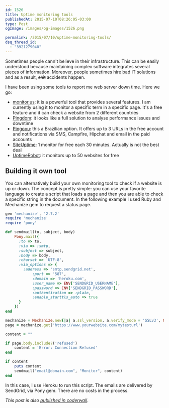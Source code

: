 ```yaml
---
id: 1526
title: Uptime monitoring tools
publishedAt: 2015-07-10T08:26:05-03:00
type: Post
ogImage: /images/og-images/1526.png

permalink: /2015/07/10/uptime-monitoring-tools/
dsq_thread_id:
  - "3921279040"
---
```

Sometimes people cann't believe in their infrastructure. This can be easily understood because maintaining complex software integrates several pieces of information. Moreover, people sometimes hire bad IT solutions and as a result, <s>shit</s> accidents happen.

I have been using some tools to report me web server down time. Here we go:

* [monitor.us](http://www.monitor.us/): it is a powerful tool that provides several features. I am currently using it to monitor a specific term in a specific page. It's a free feature and it can check a website from 2 different countries
* [Pingdom](https://www.pingdom.com/): it looks like a full solution to analyse performance issues and downtime
* [Pingoou](http://pingoou.com.br/): this a Brazilian option. It offers up to 3 URLs in the free account and notifications via SMS, Campfire, Hipchat and email in the paid accounts
* [SiteUptime](http://www.siteuptime.com/): 1 monitor for free each 30 minutes. Actually is not the best deal
* [UptimeRobot](http://www.uptimerobot.com/): it monitors up to 50 websites for free

## Building it own tool

You can alternatively build your own monitoring tool to check if a website is up or down. The concept is pretty simple: you can use your favorite language to create a script that loads a page and then you are able to check a specific string in the document. In the following example I used Ruby and Mechanize gem to request a status page.

```ruby
gem 'mechanize', '2.7.2'
require 'mechanize'
require 'pony'

def sendmail(to, subject, body)
	Pony.mail({
	  :to => to,
	  :via => :smtp,
	  :subject => subject,
	  :body => body,
	  :charset => 'UTF-8',
	  :via_options => {
		:address => 'smtp.sendgrid.net',
			:port => '587',
			:domain => 'heroku.com',
			:user_name => ENV['SENDGRID_USERNAME'],
			:password => ENV['SENDGRID_PASSWORD'],
			:authentication => :plain,
			:enable_starttls_auto => true
	  }
	})
end

mechanize = Mechanize.new{|a| a.ssl_version, a.verify_mode = 'SSLv3', OpenSSL::SSL::VERIFY_NONE}
page = mechanize.get('https://www.yourwebsite.com/mytesturl')

content = ""

if page.body.include?('refused')
	content = 'Error: Connection Refused'
end

if content
	puts content
	sendmail("email@domain.com", "Monitor", content)
end
```

In this case, I use Heroku to run this script. The emails are delivered by SendGrid, via Pony gem. There are no costs in the process.

_This post is also [published in coderwall](https://coderwall.com/p/9nqnwg/uptime-monitoring-tools)_.
